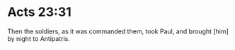 # Acts 23:31

Then the soldiers, as it was commanded them, took Paul, and brought [him] by night to Antipatris.